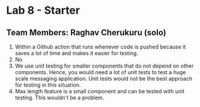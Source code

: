 # Lab 8 - Starter
## Team Members: Raghav Cherukuru (solo)
1. Within a Github action that runs whenever code is pushed because it saves a lot of time and makes it easier for testing.
2. No
3. We use unit testing for smaller components that do not depend on other components. Hence, you would need a lot of unit tests to test a huge scale messaging application. Unit tests would not be the best approach for testing in this situation.
4. Max length feature is a small component and can be tested with unit testing. This wouldn't be a problem.